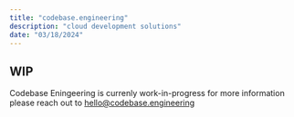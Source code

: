 ```yaml
---
title: "codebase.engineering"
description: "cloud development solutions"
date: "03/18/2024"
---
```


## WIP
Codebase Eningeering is currenly work-in-progress for more information please reach out to hello@codebase.engineering
